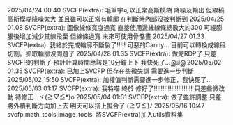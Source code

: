 2025/04/24 00.40 SVCFP(extra): 毛筆字可以正常高斯模糊 降噪及輸出 但線稿高斯模糊降噪太大 並且雖可以正常有輪廓 在判斷時內部沒被判斷到
2025/04/25 01.08 SVCFP(extra): 圖像線條寬度過寬 直接使用邊緣線條總數大約300 可經膨脹後增加減少其線段至 但線條過寬 未來可使用骨骼畫
2025/04/27 01.33 SVCFP(extra): 我終於完成輪廓不斷裂了!!!!! 可惡的Canny... 目前可以轉換成線段切割。抓取輪廓沒問題了
2025/04/28 01.35 SVCFP(extra): 做完RDP了 只差SVCFP的判斷了 預計計算時間應該是10分鐘上下 我快死了...இ௰இ
2025/05/02 01.35 SVCFP(extra): 已加上SVCFP 但存在些微失誤 需要進一步判斷
2025/05/02 15:50 SVCFP(extra): 加權值判斷需要進一步修正，我快死了...
2025/05/03 01:17 SVCFP(extra): 我特喵 終於 修好了!!!!!!!!!!!!!!!!!!!!!! 只差些微改動 待修正...ヾ(≧▽≦*)o
2025/05/04 01:31 SVCFP(extra): 做了些許調整 只差將外積判斷方向加上去 明天可以搭上擬合了 (≧∇≦)ﾉ
2025/05/16 10:47 svcfp,math_tools,image_tools: 將SVCFP(extra)加入utils資料集
